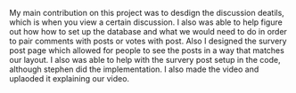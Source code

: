 My main contribution on this project was to desdign the discussion deatils, which is when you view a certain discussion.
I also was able to help figure out how how to set up the database and what we would need to do in order to pair comments with posts or votes with post.
Also I designed the survery post page which allowed for people to see the posts in a way that matches our layout.
I also was able to help with the survery post setup in the code, although stephen did the implementation.
I also made the video and uplaoded it explaining our video. 